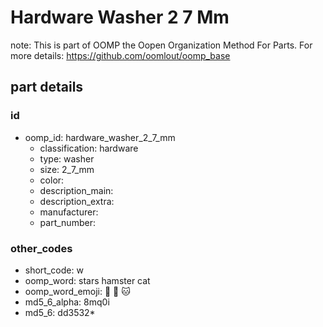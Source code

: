 # Hardware Washer 2 7 Mm  

note: This is part of OOMP the Oopen Organization Method For Parts. For more details: https://github.com/oomlout/oomp_base

##  part details





### id
* oomp_id: hardware_washer_2_7_mm
  * classification: hardware
  * type: washer
  * size: 2_7_mm
  * color: 
  * description_main: 
  * description_extra: 
  * manufacturer: 
  * part_number: 

### other_codes
* short_code: w
* oomp_word: stars hamster cat
* oomp_word_emoji: :stars: :hamster: :cat:
* md5_6_alpha: 8mq0i
* md5_6: dd3532* 